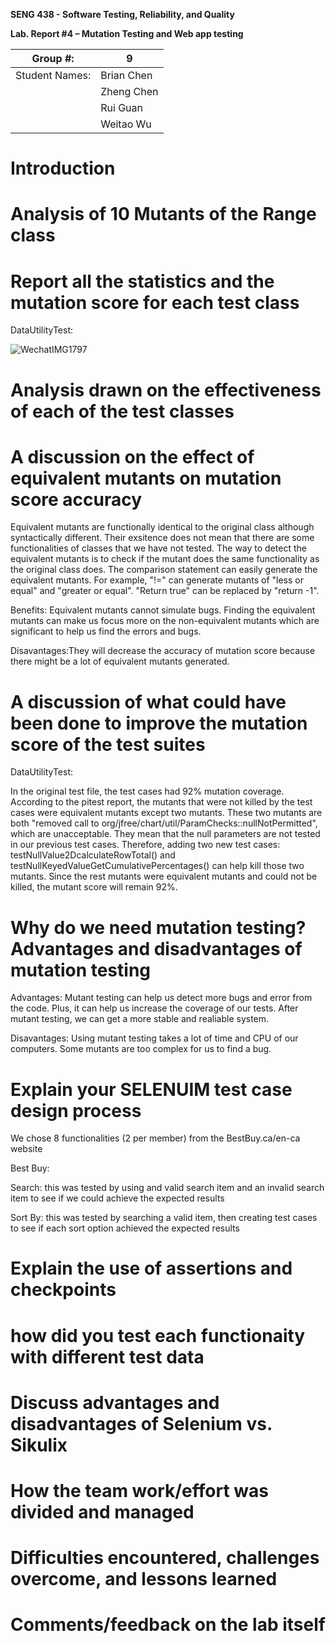 **SENG 438 - Software Testing, Reliability, and Quality**

**Lab. Report \#4 – Mutation Testing and Web app testing**

| Group \#:       | 9  |
|-----------------|---|
| Student Names:  | Brian Chen  |
|                 | Zheng Chen  |
|                 | Rui Guan  |
|                 | Weitao Wu  |

# Introduction


# Analysis of 10 Mutants of the Range class 

# Report all the statistics and the mutation score for each test class

DataUtilityTest:

![WechatIMG1797](https://user-images.githubusercontent.com/74373450/158275924-0d96efa5-82b5-460e-b025-4a5881a96710.jpeg)



# Analysis drawn on the effectiveness of each of the test classes

# A discussion on the effect of equivalent mutants on mutation score accuracy

Equivalent mutants are functionally identical to the original class although syntactically different. Their exsitence does not mean that there are some functionalities of classes that we have not tested. The way to detect the equivalent mutants is to check if the mutant does the same functionality as the original class does. The comparison statement can easily generate the equivalent mutants. For example, "!=" can generate mutants of "less or equal" and "greater or equal". "Return true" can be replaced by "return -1". 

Benefits: Equivalent mutants cannot simulate bugs. Finding the equivalent mutants can make us focus more on the non-equivalent mutants which are significant to help us find the errors and bugs.

Disavantages:They will decrease the accuracy of mutation score because there might be a lot of equivalent mutants generated.

# A discussion of what could have been done to improve the mutation score of the test suites


DataUtilityTest:

In the original test file, the test cases had 92% mutation coverage. According to the pitest report, the mutants that were not killed by the test cases were equivalent mutants except two mutants. These two mutants are both "removed call to org/jfree/chart/util/ParamChecks::nullNotPermitted", which are unacceptable. They mean that the null parameters are not tested in our previous test cases. Therefore, adding two new test cases: testNullValue2DcalculateRowTotal() and testNullKeyedValueGetCumulativePercentages() can help kill those two mutants. Since the rest mutants were equivalent mutants and could not be killed, the mutant score will remain 92%.

# Why do we need mutation testing? Advantages and disadvantages of mutation testing

Advantages: Mutant testing can help us detect more bugs and error from the code. Plus, it can help us increase the coverage of our tests. After mutant testing, we can get a more stable and realiable system. 

Disavantages: Using mutant testing takes a lot of time and CPU of our computers. Some mutants are too complex for us to find a bug. 

# Explain your SELENUIM test case design process

We chose 8 functionalities (2 per member) from the BestBuy.ca/en-ca website

Best Buy:

Search: this was tested by using and valid search item and an invalid search item to see if we could achieve the expected results

Sort By: this was tested by searching a valid item, then creating test cases to see if each sort option achieved the expected results

# Explain the use of assertions and checkpoints

# how did you test each functionaity with different test data

# Discuss advantages and disadvantages of Selenium vs. Sikulix

# How the team work/effort was divided and managed


# Difficulties encountered, challenges overcome, and lessons learned

# Comments/feedback on the lab itself
